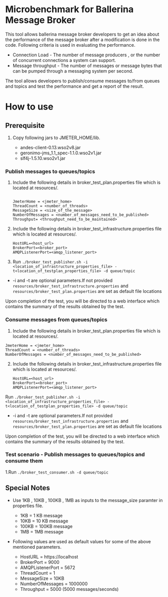 # Microbenchmark for Ballerina Message Broker

This tool allows ballerina message broker developers to get an idea about the performance of the message broker after a modification is done in the code. Following criteria is used in evaluating the performance.

- Connection Load  - The number of message producers , or the number of concurrent connections a system can support.
- Message throughput - The number of messages or message bytes that can be pumped through a messaging system per second.

The tool allows developers to publish/consume messages to/from queues and topics and test the performance and get a report of the result.

# How to use

## Prerequisite

1. Copy following jars to JMETER_HOME/lib.

    - andes-client-0.13.wso2v8.jar
    - geronimo-jms_1.1_spec-1.1.0.wso2v1.jar
    - slf4j-1.5.10.wso2v1.jar

### Publish messages to queues/topics

1. Include the following details in broker_test_plan.properties file which is located at resources/.
    ```properties
    
    JmeterHome = <jmeter_home>
    ThreadCount = <number_of_threads>
    MessageSize = <size_of_the_message>
    NumberOfMessages = <number_of_messages_need_to_be_published>
    Throughput= <throughput_need_to_be_maintained>
    
    ```
2. Include the following details in broker_test_infrastructure.properties file which is located at resources/.
    ```properties
    HostURL=<host_url>
    BrokerPort=<broker_port>
    AMQPListenerPort=<amqp_listener_port>
    ```

3. Run ```./broker_test_publisher.sh -i <location_of_infrastructure_properties_file> -t<location_of_testplan_properties_file> -d queue/topic```

- -i and -t are optional parameters.If not provided ```resources/broker_test_infrastructure.properties``` and ```resources/broker_test_plan.properties``` are set as default file locations

Upon completion of the test, you will be directed to a web interface which contains the summary of the results obtained by the test.

### Consume messages from queues/topics

1. Include the following details in broker_test_plan.properties file which is located at resources/.
```properties
JmeterHome = <jmeter_home>
ThreadCount = <number_of_threads>
NumberOfMessages = <number_of_messages_need_to_be_published>
```

2. Include the following details in broker_test_infrastructure.properties file which is located at resources/.
    ```properties
    HostURL=<host_url>
    BrokerPort=<broker_port>
    AMQPListenerPort=<amqp_listener_port>
    ```
Run ```./broker_test_publisher.sh -i <location_of_infrastructure_properties_file> -t<location_of_testplan_properties_file> -d queue/topic```

- -i and -t are optional parameters.If not provided ```resources/broker_test_infrastructure.properties``` and ```resources/broker_test_plan.properties``` are set as default file locations

Upon completion of the test, you will be directed to a web interface which contains the summary of the results obtained by the test.

### Test scenario - Publish messages to queues/topics and consume them

1.Run ```./broker_test_consumer.sh -d queue/topic```

## Special Notes

- Use 1KB , 10KB , 100KB , 1MB as inputs to the message_size paramter in properties file.
    - 1KB = 1 KB message
    - 10KB = 10 KB message
    - 100KB = 100KB message
    - 1MB = 1MB message 
  
- Following values are used as default values for some of the above mentioned parameters.
    - HostURL = https://localhost
    - BrokerPort = 9000
    - AMQPListenerPort = 5672
    - ThreadCount = 1
    - MessageSize = 10KB
    - NumberOfMessages = 1000000
    - Throughput = 5000 (5000 messages/seconds)
    
